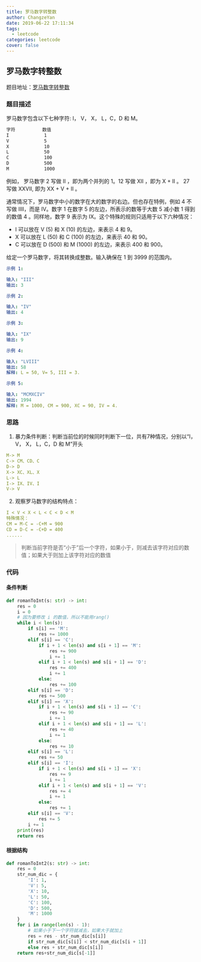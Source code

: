 ```yaml
---
title: 罗马数字转整数
author: ChangzeYan
date: 2019-06-22 17:11:34
tags:
  - leetcode
categories: leetcode
cover: false
---
```


## 罗马数字转整数
题目地址：[罗马数字转整数](https://leetcode-cn.com/problems/roman-to-integer/comments/)

### 题目描述
罗马数字包含以下七种字符: I， V， X， L，C，D 和 M。
```bash
字符          数值
I             1
V             5
X             10
L             50
C             100
D             500
M             1000
```
例如， 罗马数字 2 写做 II ，即为两个并列的 1。12 写做 XII ，即为 X + II 。 27 写做  XXVII, 即为 XX + V + II 。

通常情况下，罗马数字中小的数字在大的数字的右边。但也存在特例，例如 4 不写做 IIII，而是 IV。数字 1 在数字 5 的左边，所表示的数等于大数 5 减小数 1 得到的数值 4 。同样地，数字 9 表示为 IX。这个特殊的规则只适用于以下六种情况：

- I 可以放在 V (5) 和 X (10) 的左边，来表示 4 和 9。
- X 可以放在 L (50) 和 C (100) 的左边，来表示 40 和 90。
- C 可以放在 D (500) 和 M (1000) 的左边，来表示 400 和 900。

给定一个罗马数字，将其转换成整数。输入确保在 1 到 3999 的范围内。

```yaml
示例 1:

输入: "III"
输出: 3

示例 2:

输入: "IV"
输出: 4

示例 3:

输入: "IX"
输出: 9

示例 4:

输入: "LVIII"
输出: 58
解释: L = 50, V= 5, III = 3.

示例 5:

输入: "MCMXCIV"
输出: 1994
解释: M = 1000, CM = 900, XC = 90, IV = 4.
```

### 思路
1. 暴力条件判断：判断当前位的时候同时判断下一位，共有7种情况，分别以“I， V， X， L，C，D 和 M”开头
```yaml
M-> M
C-> CM、CD、C
D-> D
X-> XC、XL、X
L-> L
I-> IX、IV、I
V-> V
```
2. 观察罗马数字的结构特点：
```yaml
I < V < X < L < C < D < M
特殊情况：
CM = M-C = -C+M = 900
CD = D-C = -C+D = 400
......
```
>判断当前字符是否“小于”后一个字符，如果小于，则减去该字符对应的数值；如果大于则加上该字符对应的数值

### 代码

#### 条件判断
```python
def romanToInt(s: str) -> int:
    res = 0
    i = 0
    # 因为要修改 i 的数值，所以不能用rang()
    while i < len(s):
        if s[i] == 'M':
            res += 1000
        elif s[i] == 'C':
            if i + 1 < len(s) and s[i + 1] == 'M':
                res += 900
                i += 1
            elif i + 1 < len(s) and s[i + 1] == 'D':
                res += 400
                i += 1
            else:
                res += 100
        elif s[i] == 'D':
            res += 500
        elif s[i] == 'X':
            if i + 1 < len(s) and s[i + 1] == 'C':
                res += 90
                i += 1
            elif i + 1 < len(s) and s[i + 1] == 'L':
                res += 40
                i += 1
            else:
                res += 10
        elif s[i] == 'L':
            res += 50
        elif s[i] == 'I':
            if i + 1 < len(s) and s[i + 1] == 'X':
                res += 9
                i += 1
            elif i + 1 < len(s) and s[i + 1] == 'V':
                res += 4
                i += 1
            else:
                res += 1
        elif s[i] == 'V':
            res += 5
        i += 1
    print(res)
    return res
```

#### 根据结构
```python
def romanToInt2(s: str) -> int:
    res = 0
    str_num_dic = {
        'I': 1,
        'V': 5,
        'X': 10,
        'L': 50,
        'C': 100,
        'D': 500,
        'M': 1000
    }
    for i in range(len(s) - 1):
        # 如果小于下一个字符就减去，如果大于就加上
        res = res - str_num_dic[s[i]]
        if str_num_dic[s[i]] < str_num_dic[s[i + 1]]
        else res + str_num_dic[s[i]]
    return res+str_num_dic[s[-1]]
```
